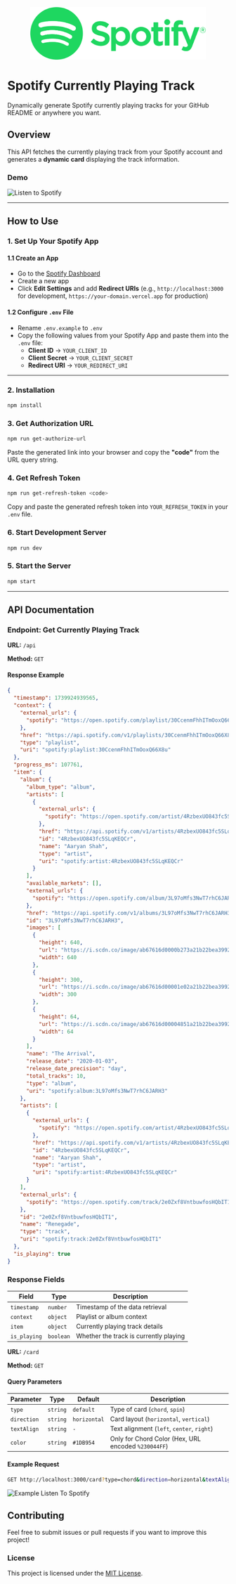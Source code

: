 <p align="center">
  <img src="assets/spotify-logo.svg" width="400" alt="Spotify logo" />
</p>

# Spotify Currently Playing Track

Dynamically generate Spotify currently playing tracks for your GitHub README or anywhere you want.

## Overview

This API fetches the currently playing track from your Spotify account and generates a **dynamic card** displaying the track information.

### Demo

![Listen to Spotify](https://panntod-spotify-readme.vercel.app/)

---

## **How to Use**

### 1. Set Up Your Spotify App

#### 1.1 Create an App

- Go to the [Spotify Dashboard](https://developer.spotify.com/dashboard/)
- Create a new app
- Click **Edit Settings** and add **Redirect URIs** (e.g., `http://localhost:3000` for development, `https://your-domain.vercel.app` for production)

#### 1.2 Configure `.env` File

- Rename `.env.example` to `.env`
- Copy the following values from your Spotify App and paste them into the `.env` file:
  - **Client ID** → `YOUR_CLIENT_ID`
  - **Client Secret** → `YOUR_CLIENT_SECRET`
  - **Redirect URI** → `YOUR_REDIRECT_URI`

---

### 2. Installation

```sh
npm install
```

### 3. Get Authorization URL

```sh
npm run get-authorize-url
```

Paste the generated link into your browser and copy the **"code"** from the URL query string.

### 4. Get Refresh Token

```sh
npm run get-refresh-token <code>
```

Copy and paste the generated refresh token into `YOUR_REFRESH_TOKEN` in your `.env` file.

### 6. Start Development Server

```sh
npm run dev
```

### 5. Start the Server

```sh
npm start
```

---

## **API Documentation**

### **Endpoint: Get Currently Playing Track**

**URL:** `/api`

**Method:** `GET`

#### **Response Example**

```json
{
  "timestamp": 1739924939565,
  "context": {
    "external_urls": {
      "spotify": "https://open.spotify.com/playlist/30CcenmFhhITmOoxQ66X8u"
    },
    "href": "https://api.spotify.com/v1/playlists/30CcenmFhhITmOoxQ66X8u",
    "type": "playlist",
    "uri": "spotify:playlist:30CcenmFhhITmOoxQ66X8u"
  },
  "progress_ms": 107761,
  "item": {
    "album": {
      "album_type": "album",
      "artists": [
        {
          "external_urls": {
            "spotify": "https://open.spotify.com/artist/4RzbexUO843fc5SLqKEQCr"
          },
          "href": "https://api.spotify.com/v1/artists/4RzbexUO843fc5SLqKEQCr",
          "id": "4RzbexUO843fc5SLqKEQCr",
          "name": "Aaryan Shah",
          "type": "artist",
          "uri": "spotify:artist:4RzbexUO843fc5SLqKEQCr"
        }
      ],
      "available_markets": [],
      "external_urls": {
        "spotify": "https://open.spotify.com/album/3L97oMfs3NwT7rhC6JARH3"
      },
      "href": "https://api.spotify.com/v1/albums/3L97oMfs3NwT7rhC6JARH3",
      "id": "3L97oMfs3NwT7rhC6JARH3",
      "images": [
        {
          "height": 640,
          "url": "https://i.scdn.co/image/ab67616d0000b273a21b22bea3992eb630bba71a",
          "width": 640
        },
        {
          "height": 300,
          "url": "https://i.scdn.co/image/ab67616d00001e02a21b22bea3992eb630bba71a",
          "width": 300
        },
        {
          "height": 64,
          "url": "https://i.scdn.co/image/ab67616d00004851a21b22bea3992eb630bba71a",
          "width": 64
        }
      ],
      "name": "The Arrival",
      "release_date": "2020-01-03",
      "release_date_precision": "day",
      "total_tracks": 10,
      "type": "album",
      "uri": "spotify:album:3L97oMfs3NwT7rhC6JARH3"
    },
    "artists": [
      {
        "external_urls": {
          "spotify": "https://open.spotify.com/artist/4RzbexUO843fc5SLqKEQCr"
        },
        "href": "https://api.spotify.com/v1/artists/4RzbexUO843fc5SLqKEQCr",
        "id": "4RzbexUO843fc5SLqKEQCr",
        "name": "Aaryan Shah",
        "type": "artist",
        "uri": "spotify:artist:4RzbexUO843fc5SLqKEQCr"
      }
    ],
    "external_urls": {
      "spotify": "https://open.spotify.com/track/2e0Zxf8VntbuwfosHQbIT1"
    },
    "id": "2e0Zxf8VntbuwfosHQbIT1",
    "name": "Renegade",
    "type": "track",
    "uri": "spotify:track:2e0Zxf8VntbuwfosHQbIT1"
  },
  "is_playing": true
}
```

### **Response Fields**

| Field        | Type      | Description                            |
| ------------ | --------- | -------------------------------------- |
| `timestamp`  | `number`  | Timestamp of the data retrieval        |
| `context`    | `object`  | Playlist or album context              |
| `item`       | `object`  | Currently playing track details        |
| `is_playing` | `boolean` | Whether the track is currently playing |

**URL:** `/card`

**Method:** `GET`

#### **Query Parameters**

| Parameter   | Type     | Default      | Description                                         |
| ----------- | -------- | ------------ | --------------------------------------------------- |
| `type`      | `string` | `default`    | Type of card (`chord`, `spin`)                      |
| `direction` | `string` | `horizontal` | Card layout (`horizontal`, `vertical`)              |
| `textAlign` | `string` | `-`          | Text alignment (`left`, `center`, `right`)          |
| `color`     | `string` | `#1DB954`    | Only for Chord Color (Hex, URL encoded `%230044FF`) |

#### **Example Request**

```sh
GET http://localhost:3000/card?type=chord&direction=horizontal&textAlign=center&color=%230044FF
```

![Example Listen To Spotify](https://panntod-spotify-readme.vercel.app/card?type=chord&direction=horizontal&textAlign=center&color=%230044FF)

## **Contributing**

Feel free to submit issues or pull requests if you want to improve this project!

### **License**

This project is licensed under the [MIT License](LICENSE).
